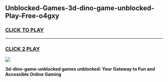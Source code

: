 
## Unblocked-Games-3d-dino-game-unblocked-Play-Free-o4gxy
<h3>
<a href="https://premium76.site?title=3d-dino-game-unblocked&ref=15A">CLICK TO PLAY</a></h3>
<hr>

<h3>
<a href="https://premium76.site?title=3d-dino-game-unblocked&ref=15A">CLICK 2 PLAY</a>
  
</h3>

<a href="https://premium76.site?title=3d-dino-game-unblocked&ref=15A"><img src="https://clearcache.store/games.png"></a>


**3d-dino-game-unblocked games unblocked: Your Gateway to Fun and Accessible Online Gaming**
